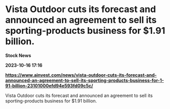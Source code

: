 # Vista Outdoor cuts its forecast and announced an agreement to sell its sporting-products business for $1.91 billion.
**Stock News**

**2023-10-16 17:16**

**https://www.ainvest.com/news/vista-outdoor-cuts-its-forecast-and-announced-an-agreement-to-sell-its-sporting-products-business-for-1-91-billion-23101000efd94e593fd09c5c/**

Vista Outdoor cuts its forecast and announced an agreement to sell its sporting-products business for $1.91 billion.